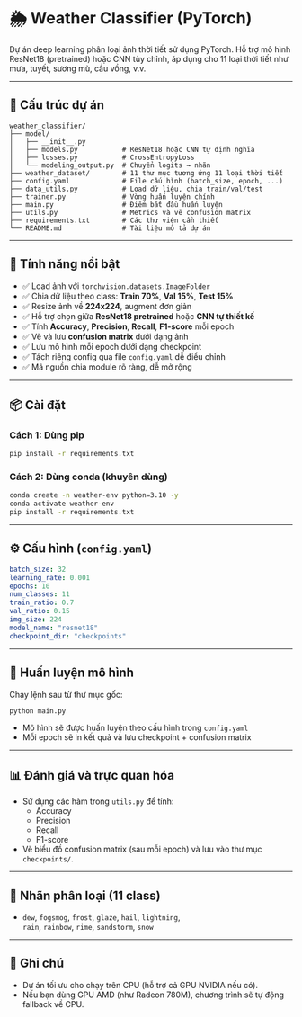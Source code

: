 # 🌦️ Weather Classifier (PyTorch)

Dự án deep learning phân loại ảnh thời tiết sử dụng PyTorch. Hỗ trợ mô hình ResNet18 (pretrained) hoặc CNN tùy chỉnh, áp dụng cho 11 loại thời tiết như mưa, tuyết, sương mù, cầu vồng, v.v.

---

## 📁 Cấu trúc dự án

```
weather_classifier/
├── model/
│   ├── __init__.py
│   ├── models.py           # ResNet18 hoặc CNN tự định nghĩa
│   ├── losses.py           # CrossEntropyLoss
│   └── modeling_output.py  # Chuyển logits → nhãn
├── weather_dataset/        # 11 thư mục tương ứng 11 loại thời tiết
├── config.yaml             # File cấu hình (batch_size, epoch, ...)
├── data_utils.py           # Load dữ liệu, chia train/val/test
├── trainer.py              # Vòng huấn luyện chính
├── main.py                 # Điểm bắt đầu huấn luyện
├── utils.py                # Metrics và vẽ confusion matrix
├── requirements.txt        # Các thư viện cần thiết
└── README.md               # Tài liệu mô tả dự án
```

---

## 🔧 Tính năng nổi bật

- ✅ Load ảnh với `torchvision.datasets.ImageFolder`
- ✅ Chia dữ liệu theo class: **Train 70%**, **Val 15%**, **Test 15%**
- ✅ Resize ảnh về **224x224**, augment đơn giản
- ✅ Hỗ trợ chọn giữa **ResNet18 pretrained** hoặc **CNN tự thiết kế**
- ✅ Tính **Accuracy**, **Precision**, **Recall**, **F1-score** mỗi epoch
- ✅ Vẽ và lưu **confusion matrix** dưới dạng ảnh
- ✅ Lưu mô hình mỗi epoch dưới dạng checkpoint
- ✅ Tách riêng config qua file `config.yaml` dễ điều chỉnh
- ✅ Mã nguồn chia module rõ ràng, dễ mở rộng

---

## 📦 Cài đặt

### Cách 1: Dùng pip

```bash
pip install -r requirements.txt
```

### Cách 2: Dùng conda (khuyên dùng)

```bash
conda create -n weather-env python=3.10 -y
conda activate weather-env
pip install -r requirements.txt
```

---

## ⚙️ Cấu hình (`config.yaml`)

```yaml
batch_size: 32
learning_rate: 0.001
epochs: 10
num_classes: 11
train_ratio: 0.7
val_ratio: 0.15
img_size: 224
model_name: "resnet18"
checkpoint_dir: "checkpoints"
```

---

## 🚀 Huấn luyện mô hình

Chạy lệnh sau từ thư mục gốc:

```bash
python main.py
```

- Mô hình sẽ được huấn luyện theo cấu hình trong `config.yaml`
- Mỗi epoch sẽ in kết quả và lưu checkpoint + confusion matrix

---

## 📊 Đánh giá và trực quan hóa

- Sử dụng các hàm trong `utils.py` để tính:
  - Accuracy
  - Precision
  - Recall
  - F1-score
- Vẽ biểu đồ confusion matrix (sau mỗi epoch) và lưu vào thư mục `checkpoints/`.

---

## 🧠 Nhãn phân loại (11 class)

- `dew`, `fogsmog`, `frost`, `glaze`, `hail`, `lightning`,  
  `rain`, `rainbow`, `rime`, `sandstorm`, `snow`

---

## 📌 Ghi chú

- Dự án tối ưu cho chạy trên CPU (hỗ trợ cả GPU NVIDIA nếu có).
- Nếu bạn dùng GPU AMD (như Radeon 780M), chương trình sẽ tự động fallback về CPU.
